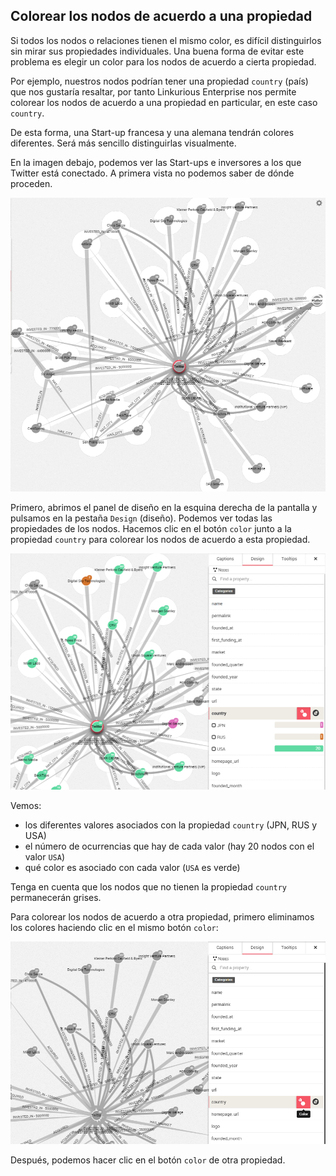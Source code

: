 ## Colorear los nodos de acuerdo a una propiedad

Si todos los nodos o relaciones tienen el mismo color, es difícil distinguirlos sin mirar sus propiedades individuales. Una buena forma de evitar este problema es elegir un color para los nodos de acuerdo a cierta propiedad.

Por ejemplo, nuestros nodos podrían tener una propiedad ```country``` (país) que nos gustaría resaltar, por tanto Linkurious Enterprise nos permite colorear los nodos de acuerdo a una propiedad en particular, en este caso ```country```.

De esta forma, una Start-up francesa y una alemana tendrán colores diferentes. Será más sencillo distinguirlas visualmente.

En la imagen debajo, podemos ver las Start-ups e inversores a los que Twitter está conectado. A primera vista no podemos saber de dónde proceden.

![](../../en/style/SinColor.png)

Primero, abrimos el panel de diseño en la esquina derecha de la pantalla y pulsamos en la pestaña ```Design``` (diseño). Podemos ver todas las propiedades de los nodos. Hacemos clic en el botón ```color``` junto a la propiedad ```country``` para colorear los nodos de acuerdo a esta propiedad.

![](../../en/style/Colors.png)

Vemos:
* los diferentes valores asociados con la propiedad ```country``` (JPN, RUS y USA)
* el número de ocurrencias que hay de cada valor (hay 20 nodos con el valor ```USA```)
* qué color es asociado con cada valor (```USA``` es verde)

Tenga en cuenta que los nodos que no tienen la propiedad ```country``` permanecerán grises.

Para colorear los nodos de acuerdo a otra propiedad, primero eliminamos los colores haciendo clic en el mismo botón ```color```:

![](../../en/style/Unset.png)

Después, podemos hacer clic en el botón ```color``` de otra propiedad.
